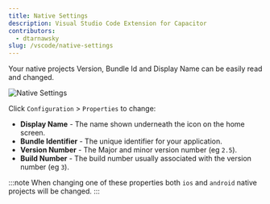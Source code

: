 ```yaml
---
title: Native Settings
description: Visual Studio Code Extension for Capacitor
contributors:
  - dtarnawsky
slug: /vscode/native-settings
---
```


Your native projects Version, Bundle Id and Display Name can be easily read and changed.

![Native Settings](/img/native-settings.png)

Click `Configuration` > `Properties` to change:

- **Display Name** - The name shown underneath the icon on the home screen.
- **Bundle Identifier** - The unique identifier for your application.
- **Version Number** - The Major and minor version number (eg `2.5`).
- **Build Number** - The build number usually associated with the version number (eg `3`).

:::note
When changing one of these properties both `ios` and `android` native projects will be changed.
:::
